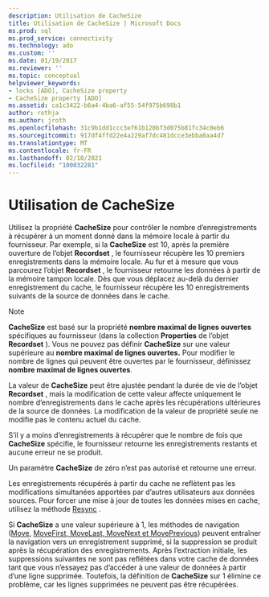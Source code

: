 ```yaml
---
description: Utilisation de CacheSize
title: Utilisation de CacheSize | Microsoft Docs
ms.prod: sql
ms.prod_service: connectivity
ms.technology: ado
ms.custom: ''
ms.date: 01/19/2017
ms.reviewer: ''
ms.topic: conceptual
helpviewer_keywords:
- locks [ADO], CacheSize property
- CacheSize property [ADO]
ms.assetid: ca1c3422-b6a4-4ba6-af55-54f975b698b1
author: rothja
ms.author: jroth
ms.openlocfilehash: 31c9b1dd1ccc3ef61b120bf3d075b81fc34c0eb6
ms.sourcegitcommit: 917df4ffd22e4a229af7dc481dcce3ebba0aa4d7
ms.translationtype: MT
ms.contentlocale: fr-FR
ms.lasthandoff: 02/10/2021
ms.locfileid: "100032281"
---
```

# <a name="using-cachesize"></a>Utilisation de CacheSize
Utilisez la propriété **CacheSize** pour contrôler le nombre d’enregistrements à récupérer à un moment donné dans la mémoire locale à partir du fournisseur. Par exemple, si la **CacheSize** est 10, après la première ouverture de l’objet **Recordset** , le fournisseur récupère les 10 premiers enregistrements dans la mémoire locale. Au fur et à mesure que vous parcourez l’objet **Recordset** , le fournisseur retourne les données à partir de la mémoire tampon locale. Dès que vous déplacez au-delà du dernier enregistrement du cache, le fournisseur récupère les 10 enregistrements suivants de la source de données dans le cache.  
  
> [!NOTE]
>  **CacheSize** est basé sur la propriété **nombre maximal de lignes ouvertes** spécifiques au fournisseur (dans la collection **Properties** de l’objet **Recordset** ). Vous ne pouvez pas définir **CacheSize** sur une valeur supérieure au **nombre maximal de lignes ouvertes.** Pour modifier le nombre de lignes qui peuvent être ouvertes par le fournisseur, définissez **nombre maximal de lignes ouvertes**.  
  
 La valeur de **CacheSize** peut être ajustée pendant la durée de vie de l’objet **Recordset** , mais la modification de cette valeur affecte uniquement le nombre d’enregistrements dans le cache après les récupérations ultérieures de la source de données. La modification de la valeur de propriété seule ne modifie pas le contenu actuel du cache.  
  
 S’il y a moins d’enregistrements à récupérer que le nombre de fois que **CacheSize** spécifie, le fournisseur retourne les enregistrements restants et aucune erreur ne se produit.  
  
 Un paramètre **CacheSize** de zéro n’est pas autorisé et retourne une erreur.  
  
 Les enregistrements récupérés à partir du cache ne reflètent pas les modifications simultanées apportées par d’autres utilisateurs aux données sources. Pour forcer une mise à jour de toutes les données mises en cache, utilisez la méthode [Resync](../../../ado/reference/ado-api/resync-method.md) .  
  
 Si **CacheSize** a une valeur supérieure à 1, les méthodes de navigation ([Move](../../../ado/reference/ado-api/move-method-ado.md), [MoveFirst, MoveLast, MoveNext et MovePrevious](../../../ado/reference/ado-api/movefirst-movelast-movenext-and-moveprevious-methods-ado.md)) peuvent entraîner la navigation vers un enregistrement supprimé, si la suppression se produit après la récupération des enregistrements. Après l’extraction initiale, les suppressions suivantes ne sont pas reflétées dans votre cache de données tant que vous n’essayez pas d’accéder à une valeur de données à partir d’une ligne supprimée. Toutefois, la définition de **CacheSize** sur 1 élimine ce problème, car les lignes supprimées ne peuvent pas être récupérées.
